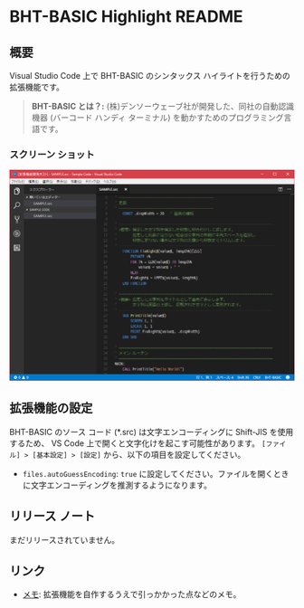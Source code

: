 # BHT-BASIC Highlight README

## 概要

Visual Studio Code 上で BHT-BASIC のシンタックス ハイライトを行うための拡張機能です。

> __BHT-BASIC とは？:__
> (株)デンソーウェーブ社が開発した、同社の自動認識機器 (バーコード ハンディ ターミナル) を動かすためのプログラミング言語です。

### スクリーン ショット
![スクリーン ショット](images/Capture-1.png)

## 拡張機能の設定

BHT-BASIC のソース コード (*.src) は文字エンコーディングに Shift-JIS を使用するため、 VS Code 上で開くと文字化けを起こす可能性があります。
`[ファイル] > [基本設定] > [設定]` から、以下の項目を設定してください。

* `files.autoGuessEncoding`: `true` に設定してください。ファイルを開くときに文字エンコーディングを推測するようになります。

## リリース ノート

まだリリースされていません。

## リンク

* [メモ](memo.md): 拡張機能を自作するうえで引っかかった点などのメモ。
